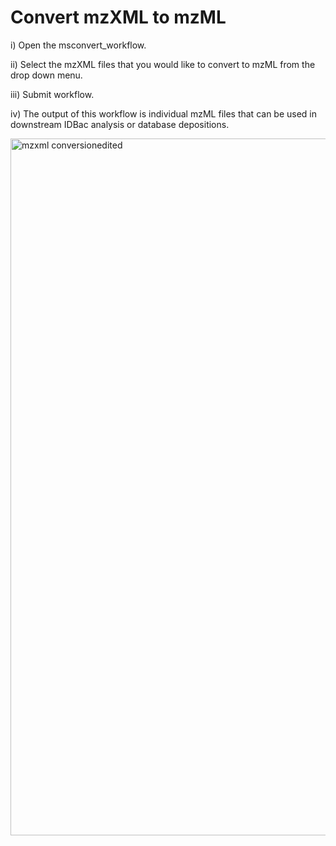 # Convert mzXML to mzML

i) Open the msconvert_workflow.

ii) Select the mzXML files that you would like to convert to mzML from the drop down menu.

iii) Submit workflow.

iv) The output of this workflow is individual mzML files that can be used in downstream IDBac analysis or database depositions. 

<img width="1115" alt="mzxml conversionedited" src="https://github.com/Wang-Bioinformatics-Lab/GNPS2_Documentation/assets/140128524/66242253-a125-49c4-af33-5619484cd58d">
